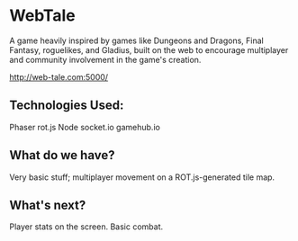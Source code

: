 # WebTale

A game heavily inspired by games like Dungeons and Dragons, Final Fantasy, roguelikes, and Gladius, built on the
web to encourage multiplayer and community involvement in the game's creation.

http://web-tale.com:5000/

## Technologies Used:

Phaser
rot.js
Node
socket.io
gamehub.io

## What do we have?

Very basic stuff; multiplayer movement on a ROT.js-generated tile map.

## What's next?

Player stats on the screen.
Basic combat.